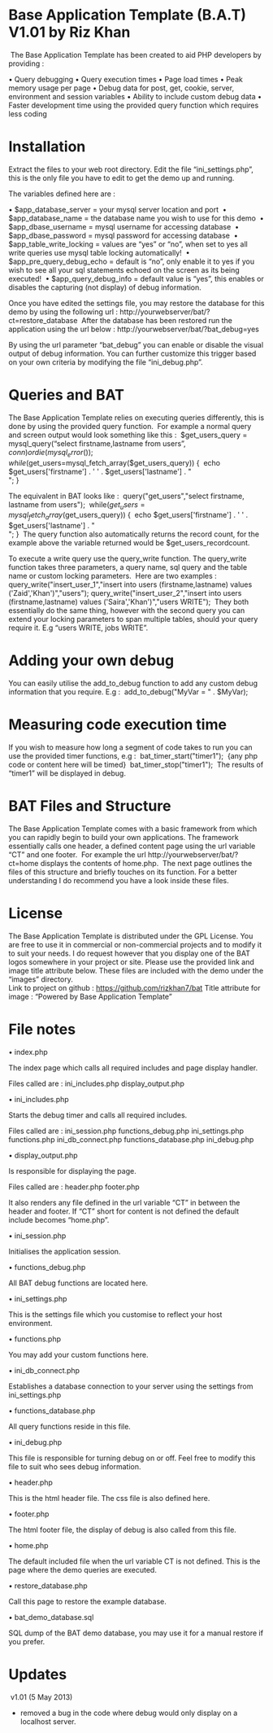 Base Application Template (B.A.T) V1.01 by Riz Khan
===================================================
 The Base Application Template has been created to aid PHP developers by providing :

• Query debugging
• Query execution times
• Page load times
• Peak memory usage per page
• Debug data for post, get, cookie, server, environment and session variables
• Ability to include custom debug data
• Faster development time using the provided query function which requires less coding

Installation
============

Extract the files to your web root directory. Edit the file “ini_settings.php”, this is the only file you have to edit to get the demo up and running.

The variables defined here are :

• $app_database_server = your mysql server location and port 
• $app_database_name = the database name you wish to use for this demo 
• $app_dbase_username = mysql username for accessing database 
• $app_dbase_password = mysql password for accessing database 
• $app_table_write_locking = values are “yes” or “no”, when set to yes all write queries use mysql table locking automatically! 
• $app_pre_query_debug_echo = default is “no”, only enable it to yes if you wish to see all your sql statements echoed on the screen as its being executed! 
• $app_query_debug_info = default value is “yes”, this enables or disables the capturing (not display) of debug information.

Once you have edited the settings file, you may restore the database for this demo by using the following url :
http://yourwebserver/bat/?ct=restore_database  After the database has been restored run the application using the url below :
http://yourwebserver/bat/?bat_debug=yes

By using the url parameter “bat_debug” you can enable or disable the visual output of debug information. You can further customize this trigger based on your own criteria by modifying the file “ini_debug.php”.

Queries and BAT
===============

The Base Application Template relies on executing queries differently, this is done by using the provided query function.  For example a normal query and screen output would look something like this :  $get_users_query = mysql_query(“select firstname,lastname from users”, $conn) or die(mysql_error());  while($get_users=mysql_fetch_array($get_users_query)) {     echo $get_users['firstname'] . ' ' . $get_users['lastname'] . "<br>"; }

The equivalent in BAT looks like :  query("get_users","select firstname, lastname from users");  while($get_users=mysql_fetch_array($get_users_query)) {     echo $get_users['firstname'] . ' ' . $get_users['lastname'] . "<br>"; }  The query function also automatically returns the record count, for the example above the variable returned would be $get_users_recordcount.

To execute a write query use the query_write function. The query_write function takes three parameters, a query name, sql query and the table name or custom locking parameters.  Here are two examples :  query_write("insert_user_1","insert into users (firstname,lastname) values ('Zaid','Khan')","users");
query_write("insert_user_2","insert into users (firstname,lastname) values ('Saira','Khan')","users WRITE");  They both essentially do the same thing, however with the second query you can extend your locking parameters to span multiple tables, should your query require it. E.g “users WRITE, jobs WRITE”.

Adding your own debug
=====================

You can easily utilise the add_to_debug function to add any custom debug information that you require. E.g :  add_to_debug("MyVar = " . $MyVar);

Measuring code execution time
=============================
If you wish to measure how long a segment of code takes to run you can use the provided timer functions, e.g :  bat_timer_start("timer1");  {any php code or content here will be timed}  bat_timer_stop("timer1");  The results of “timer1” will be displayed in debug.

BAT Files and Structure
=======================

The Base Application Template comes with a basic framework from which you can rapidly begin to build your own applications. The framework essentially calls one header, a defined content page using the url variable “CT” and one footer.  For example the url http://yourwebserver/bat/?ct=home displays the contents of home.php.  The next page outlines the files of this structure and briefly touches on its function. For a better understanding I do recommend you have a look inside these files.

License
=======

The Base Application Template is distributed under the GPL License. You are free to use it in commercial or non-commercial projects and to modify it to suit your needs. I do request however that you display one of the BAT logos somewhere in your project or site. Please use the provided link and image title attribute below. These files are included with the demo under the “images” directory.         
Link to project on github : https://github.com/rizkhan7/bat
Title attribute for image : “Powered by Base Application Template”

File notes
==========

• index.php

The index page which calls all required includes and page display handler.

Files called are :
ini_includes.php
display_output.php

• ini_includes.php

Starts the debug timer and calls all required includes.

Files called are :
ini_session.php
functions_debug.php
ini_settings.php
functions.php
ini_db_connect.php
functions_database.php
ini_debug.php

• display_output.php

Is responsible for displaying the page.

Files called are :
header.php
footer.php

It also renders any file defined in the url variable “CT” in between the header and footer. If “CT” short for content is not defined the default include becomes “home.php”.

• ini_session.php

Initialises the application session.

• functions_debug.php

All BAT debug functions are located here.

• ini_settings.php

This is the settings file which you customise to reflect your host environment.

• functions.php

You may add your custom functions here.

• ini_db_connect.php

Establishes a database connection to your server using the settings from ini_settings.php

• functions_database.php

All query functions reside in this file.

• ini_debug.php

This file is responsible for turning debug on or off. Feel free to modify this file to suit who sees debug information.

• header.php

This is the html header file. The css file is also defined here.

• footer.php

The html footer file, the display of debug is also called from this file.

• home.php

The default included file when the url variable CT is not defined. This is the page where the demo queries are executed.

• restore_database.php

Call this page to restore the example database.

• bat_demo_database.sql

SQL dump of the BAT demo database, you may use it for a manual restore if you prefer.

Updates
=======
 v1.01 (5 May 2013)
* removed a bug in the code where debug would only display on a localhost server.
